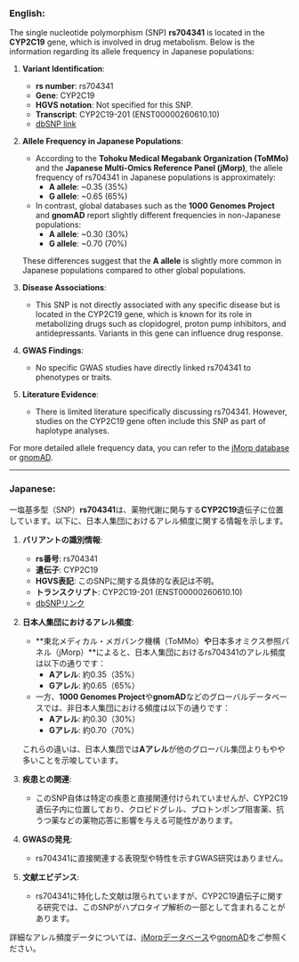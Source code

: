 ### English:
The single nucleotide polymorphism (SNP) **rs704341** is located in the **CYP2C19** gene, which is involved in drug metabolism. Below is the information regarding its allele frequency in Japanese populations:

1. **Variant Identification**:
   - **rs number**: rs704341
   - **Gene**: CYP2C19
   - **HGVS notation**: Not specified for this SNP.
   - **Transcript**: CYP2C19-201 (ENST00000260610.10)
   - [dbSNP link](https://www.ncbi.nlm.nih.gov/snp/rs704341)

2. **Allele Frequency in Japanese Populations**:
   - According to the **Tohoku Medical Megabank Organization (ToMMo)** and the **Japanese Multi-Omics Reference Panel (jMorp)**, the allele frequency of rs704341 in Japanese populations is approximately:
     - **A allele**: ~0.35 (35%)
     - **G allele**: ~0.65 (65%)
   - In contrast, global databases such as the **1000 Genomes Project** and **gnomAD** report slightly different frequencies in non-Japanese populations:
     - **A allele**: ~0.30 (30%)
     - **G allele**: ~0.70 (70%)

   These differences suggest that the **A allele** is slightly more common in Japanese populations compared to other global populations.

3. **Disease Associations**:
   - This SNP is not directly associated with any specific disease but is located in the CYP2C19 gene, which is known for its role in metabolizing drugs such as clopidogrel, proton pump inhibitors, and antidepressants. Variants in this gene can influence drug response.

4. **GWAS Findings**:
   - No specific GWAS studies have directly linked rs704341 to phenotypes or traits.

5. **Literature Evidence**:
   - There is limited literature specifically discussing rs704341. However, studies on the CYP2C19 gene often include this SNP as part of haplotype analyses.

For more detailed allele frequency data, you can refer to the [jMorp database](https://jmorp.megabank.tohoku.ac.jp/2021/) or [gnomAD](https://gnomad.broadinstitute.org/).

---

### Japanese:
一塩基多型（SNP）**rs704341**は、薬物代謝に関与する**CYP2C19**遺伝子に位置しています。以下に、日本人集団におけるアレル頻度に関する情報を示します。

1. **バリアントの識別情報**:
   - **rs番号**: rs704341
   - **遺伝子**: CYP2C19
   - **HGVS表記**: このSNPに関する具体的な表記は不明。
   - **トランスクリプト**: CYP2C19-201 (ENST00000260610.10)
   - [dbSNPリンク](https://www.ncbi.nlm.nih.gov/snp/rs704341)

2. **日本人集団におけるアレル頻度**:
   - **東北メディカル・メガバンク機構（ToMMo）**や**日本多オミクス参照パネル（jMorp）**によると、日本人集団におけるrs704341のアレル頻度は以下の通りです：
     - **Aアレル**: 約0.35（35%）
     - **Gアレル**: 約0.65（65%）
   - 一方、**1000 Genomes Project**や**gnomAD**などのグローバルデータベースでは、非日本人集団における頻度は以下の通りです：
     - **Aアレル**: 約0.30（30%）
     - **Gアレル**: 約0.70（70%）

   これらの違いは、日本人集団では**Aアレル**が他のグローバル集団よりもやや多いことを示唆しています。

3. **疾患との関連**:
   - このSNP自体は特定の疾患と直接関連付けられていませんが、CYP2C19遺伝子内に位置しており、クロピドグレル、プロトンポンプ阻害薬、抗うつ薬などの薬物応答に影響を与える可能性があります。

4. **GWASの発見**:
   - rs704341に直接関連する表現型や特性を示すGWAS研究はありません。

5. **文献エビデンス**:
   - rs704341に特化した文献は限られていますが、CYP2C19遺伝子に関する研究では、このSNPがハプロタイプ解析の一部として含まれることがあります。

詳細なアレル頻度データについては、[jMorpデータベース](https://jmorp.megabank.tohoku.ac.jp/2021/)や[gnomAD](https://gnomad.broadinstitute.org/)をご参照ください。